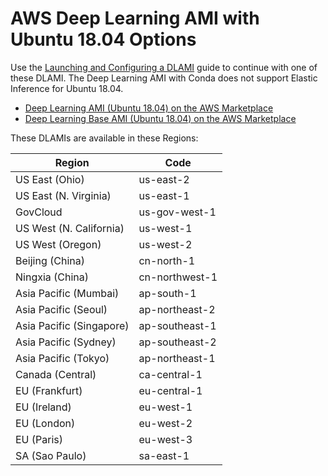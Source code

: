 # AWS Deep Learning AMI with Ubuntu 18\.04 Options<a name="ubuntu18-04"></a>

Use the [Launching and Configuring a DLAMI](launch-config.md) guide to continue with one of these DLAMI\. The Deep Learning AMI with Conda does not support Elastic Inference for Ubuntu 18\.04\.
+ [Deep Learning AMI \(Ubuntu 18\.04\) on the AWS Marketplace](https://aws.amazon.com/marketplace/pp/B07Y43P7X5)
+ [Deep Learning Base AMI \(Ubuntu 18\.04\) on the AWS Marketplace](https://aws.amazon.com/marketplace/pp/B07Y3VDBNS)

These DLAMIs are available in these Regions:


| Region | Code | 
| --- | --- | 
| US East \(Ohio\) | us\-east\-2 | 
| US East \(N\. Virginia\) | us\-east\-1 | 
| GovCloud | us\-gov\-west\-1 | 
| US West \(N\. California\) | us\-west\-1 | 
| US West \(Oregon\) | us\-west\-2 | 
| Beijing \(China\) | cn\-north\-1 | 
| Ningxia \(China\) | cn\-northwest\-1 | 
| Asia Pacific \(Mumbai\) | ap\-south\-1 | 
| Asia Pacific \(Seoul\) | ap\-northeast\-2 | 
| Asia Pacific \(Singapore\) | ap\-southeast\-1 | 
| Asia Pacific \(Sydney\) | ap\-southeast\-2 | 
| Asia Pacific \(Tokyo\) | ap\-northeast\-1 | 
| Canada \(Central\) | ca\-central\-1 | 
| EU \(Frankfurt\) | eu\-central\-1 | 
| EU \(Ireland\) | eu\-west\-1 | 
| EU \(London\) | eu\-west\-2 | 
| EU \(Paris\) | eu\-west\-3 | 
| SA \(Sao Paulo\) | sa\-east\-1 | 